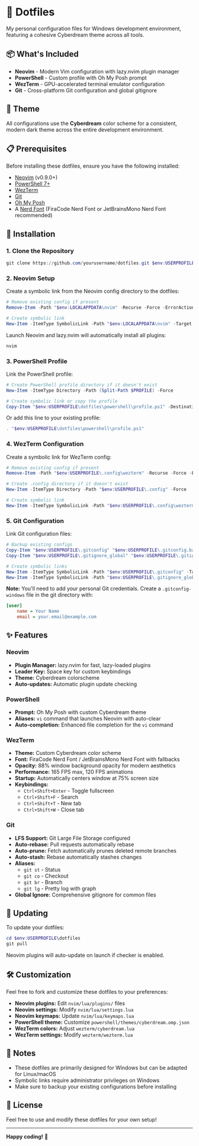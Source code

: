 # 🚀 Dotfiles

My personal configuration files for Windows development environment, featuring a cohesive Cyberdream theme across all tools.

## 📦 What's Included

- **Neovim** - Modern Vim configuration with lazy.nvim plugin manager
- **PowerShell** - Custom profile with Oh My Posh prompt
- **WezTerm** - GPU-accelerated terminal emulator configuration
- **Git** - Cross-platform Git configuration and global gitignore

## 🎨 Theme

All configurations use the **Cyberdream** color scheme for a consistent, modern dark theme across the entire development environment.

## 📋 Prerequisites

Before installing these dotfiles, ensure you have the following installed:

- [Neovim](https://neovim.io/) (v0.9.0+)
- [PowerShell 7+](https://github.com/PowerShell/PowerShell)
- [WezTerm](https://wezfurlong.org/wezterm/)
- [Git](https://git-scm.com/)
- [Oh My Posh](https://ohmyposh.dev/)
- A [Nerd Font](https://www.nerdfonts.com/) (FiraCode Nerd Font or JetBrainsMono Nerd Font recommended)

## 🔧 Installation

### 1. Clone the Repository

```powershell
git clone https://github.com/yourusername/dotfiles.git $env:USERPROFILE\dotfiles
```

### 2. Neovim Setup

Create a symbolic link from the Neovim config directory to the dotfiles:

```powershell
# Remove existing config if present
Remove-Item -Path "$env:LOCALAPPDATA\nvim" -Recurse -Force -ErrorAction SilentlyContinue

# Create symbolic link
New-Item -ItemType SymbolicLink -Path "$env:LOCALAPPDATA\nvim" -Target "$env:USERPROFILE\dotfiles\nvim"
```

Launch Neovim and lazy.nvim will automatically install all plugins:

```powershell
nvim
```

### 3. PowerShell Profile

Link the PowerShell profile:

```powershell
# Create PowerShell profile directory if it doesn't exist
New-Item -ItemType Directory -Path (Split-Path $PROFILE) -Force

# Create symbolic link or copy the profile
Copy-Item "$env:USERPROFILE\dotfiles\powershell\profile.ps1" -Destination $PROFILE
```

Or add this line to your existing profile:

```powershell
. "$env:USERPROFILE\dotfiles\powershell\profile.ps1"
```

### 4. WezTerm Configuration

Create a symbolic link for WezTerm config:

```powershell
# Remove existing config if present
Remove-Item -Path "$env:USERPROFILE\.config\wezterm" -Recurse -Force -ErrorAction SilentlyContinue

# Create .config directory if it doesn't exist
New-Item -ItemType Directory -Path "$env:USERPROFILE\.config" -Force

# Create symbolic link
New-Item -ItemType SymbolicLink -Path "$env:USERPROFILE\.config\wezterm" -Target "$env:USERPROFILE\dotfiles\wezterm"
```

### 5. Git Configuration

Link Git configuration files:

```powershell
# Backup existing configs
Copy-Item "$env:USERPROFILE\.gitconfig" "$env:USERPROFILE\.gitconfig.backup" -ErrorAction SilentlyContinue
Copy-Item "$env:USERPROFILE\.gitignore_global" "$env:USERPROFILE\.gitignore_global.backup" -ErrorAction SilentlyContinue

# Create symbolic links
New-Item -ItemType SymbolicLink -Path "$env:USERPROFILE\.gitconfig" -Target "$env:USERPROFILE\dotfiles\git\.gitconfig" -Force
New-Item -ItemType SymbolicLink -Path "$env:USERPROFILE\.gitignore_global" -Target "$env:USERPROFILE\dotfiles\git\.gitignore_global" -Force
```

**Note:** You'll need to add your personal Git credentials. Create a `.gitconfig-windows` file in the git directory with:

```ini
[user]
    name = Your Name
    email = your.email@example.com
```

## ✨ Features

### Neovim
- **Plugin Manager:** lazy.nvim for fast, lazy-loaded plugins
- **Leader Key:** Space key for custom keybindings
- **Theme:** Cyberdream colorscheme
- **Auto-updates:** Automatic plugin update checking

### PowerShell
- **Prompt:** Oh My Posh with custom Cyberdream theme
- **Aliases:** `vi` command that launches Neovim with auto-clear
- **Auto-completion:** Enhanced file completion for the `vi` command

### WezTerm
- **Theme:** Custom Cyberdream color scheme
- **Font:** FiraCode Nerd Font / JetBrainsMono Nerd Font with fallbacks
- **Opacity:** 88% window background opacity for modern aesthetics
- **Performance:** 165 FPS max, 120 FPS animations
- **Startup:** Automatically centers window at 75% screen size
- **Keybindings:**
  - `Ctrl+Shift+Enter` - Toggle fullscreen
  - `Ctrl+Shift+F` - Search
  - `Ctrl+Shift+T` - New tab
  - `Ctrl+Shift+W` - Close tab

### Git
- **LFS Support:** Git Large File Storage configured
- **Auto-rebase:** Pull requests automatically rebase
- **Auto-prune:** Fetch automatically prunes deleted remote branches
- **Auto-stash:** Rebase automatically stashes changes
- **Aliases:**
  - `git st` - Status
  - `git co` - Checkout
  - `git br` - Branch
  - `git lg` - Pretty log with graph
- **Global Ignore:** Comprehensive gitignore for common files

## 🔄 Updating

To update your dotfiles:

```powershell
cd $env:USERPROFILE\dotfiles
git pull
```

Neovim plugins will auto-update on launch if checker is enabled.

## 🛠️ Customization

Feel free to fork and customize these dotfiles to your preferences:

- **Neovim plugins:** Edit `nvim/lua/plugins/` files
- **Neovim settings:** Modify `nvim/lua/settings.lua`
- **Neovim keymaps:** Update `nvim/lua/keymaps.lua`
- **PowerShell theme:** Customize `powershell/themes/cyberdream.omp.json`
- **WezTerm colors:** Adjust `wezterm/cyberdream.lua`
- **WezTerm settings:** Modify `wezterm/wezterm.lua`

## 📝 Notes

- These dotfiles are primarily designed for Windows but can be adapted for Linux/macOS
- Symbolic links require administrator privileges on Windows
- Make sure to backup your existing configurations before installing

## 📄 License

Feel free to use and modify these dotfiles for your own setup!

---

**Happy coding!** 🎉

